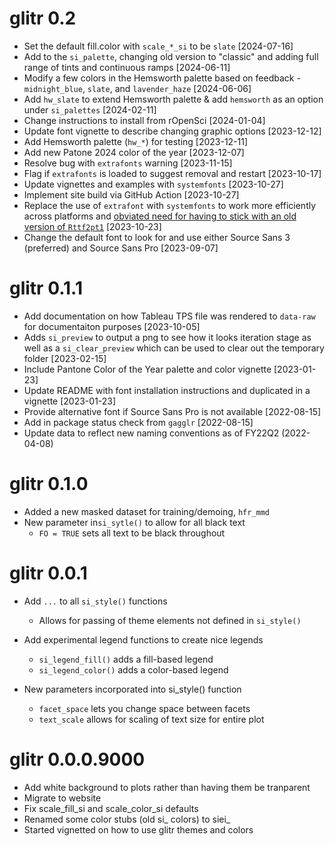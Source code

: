# glitr 0.2
* Set the default fill.color with `scale_*_si` to be `slate` [2024-07-16] 
* Add to the `si_palette`, changing old version to "classic" and adding full range of tints and continuous ramps [2024-06-11]
* Modify a few colors in the Hemsworth palette based on feedback - `midnight_blue`, `slate`, and `lavender_haze` [2024-06-06]
* Add `hw_slate` to extend Hemsworth palette & add `hemsworth` as an option under `si_palettes` [2024-02-11]
* Change instructions to install from rOpenSci [2024-01-04]
* Update font vignette to describe changing graphic options [2023-12-12]
* Add Hemsworth palette (`hw_*`) for testing [2023-12-11]
* Add new Patone 2024 color of the year [2023-12-07]
* Resolve bug with `extrafonts` warning [2023-11-15]
* Flag if `extrafonts` is loaded to suggest removal and restart [2023-10-17]
* Update vignettes and examples with `systemfonts` [2023-10-27]
* Implement site build via GitHub Action [2023-10-27]
* Replace the use of `extrafont` with `systemfonts` to work more efficiently across platforms and [obviated need for having to stick with an old version of `Rttf2pt1`](https://stackoverflow.com/questions/61204259/how-can-i-resolve-the-no-font-name-issue-when-importing-fonts-into-r-using-ext/68642855#68642855) [2023-10-23]
* Change the default font to look for and use either Source Sans 3 (preferred) and Source Sans Pro [2023-09-07]

# glitr 0.1.1
* Add documentation on how Tableau TPS file was rendered to `data-raw` for documentaiton purposes [2023-10-05]
* Adds `si_preview` to output a png to see how it looks iteration stage as well as a `si_clear_preview` which can be used to clear out the temporary folder [2023-02-15]
* Include Pantone Color of the Year palette and color vignette [2023-01-23]
* Update README with font installation instructions and duplicated in a vignette [2023-01-23]
* Provide alternative font if Source Sans Pro is not available [2022-08-15]
* Add in package status check from `gagglr` [2022-08-15]
* Update data to reflect new naming conventions as of FY22Q2 (2022-04-08)

# glitr 0.1.0
* Added a new masked dataset for training/demoing, `hfr_mmd`
* New parameter in`si_sytle()` to allow for all black text
  * `FO = TRUE` sets all text to be black throughout

# glitr 0.0.1
* Add `...` to all `si_style()` functions
  * Allows for passing of theme elements not defined in `si_style()`  
  
* Add experimental legend functions to create nice legends
  * `si_legend_fill()` adds a fill-based legend
  * `si_legend_color()` adds a color-based legend

* New parameters incorporated into si_style() function
  * `facet_space` lets you change space between facets
  * `text_scale` allows for scaling of text size for entire plot
  

# glitr 0.0.0.9000
* Add white background to plots rather than having them be tranparent
* Migrate to website
* Fix scale_fill_si and scale_color_si defaults
* Renamed some color stubs (old si_ colors) to siei_
* Started vignetted on how to use glitr themes and colors

